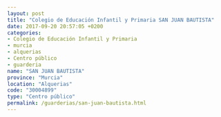 ```yaml
---
layout: post
title: "Colegio de Educación Infantil y Primaria SAN JUAN BAUTISTA"
date: 2017-09-20 20:57:05 +0200
categories:
- Colegio de Educación Infantil y Primaria
- murcia
- alquerias
- Centro público
- guarderia
name: "SAN JUAN BAUTISTA"
province: "Murcia"
location: "Alquerias"
code: "30004899"
type: "Centro público"
permalink: /guarderias/san-juan-bautista.html
---
```

